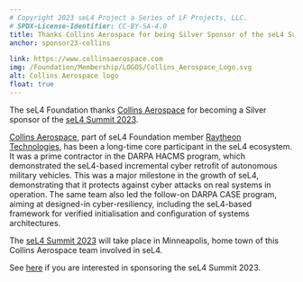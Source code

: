 ```yaml
---
# Copyright 2023 seL4 Project a Series of LF Projects, LLC.
# SPDX-License-Identifier: CC-BY-SA-4.0
title: Thanks Collins Aerospace for being Silver Sponsor of the seL4 Summit 2023
anchor: sponsor23-collins

link: https://www.collinsaerospace.com
img: /Foundation/Membership/LOGOS/Collins_Aerospace_Logo.svg
alt: Collins Aerospace logo
float: true
---
```


The seL4 Foundation thanks [Collins Aerospace](https://www.collinsaerospace.com)
for becoming a Silver sponsor of the [seL4 Summit 2023](../Summit/2023).

[Collins Aerospace](https://www.collinsaerospace.com), part of seL4 Foundation
member [Raytheon Technologies](https://www.rtx.com), has been a long-time core
participant in the seL4 ecosystem. It was a prime contractor in the DARPA HACMS
program, which demonstrated the seL4-based incremental cyber retrofit of
autonomous military vehicles. This was a major milestone in the growth of seL4,
demonstrating that it protects against cyber attacks on real systems in
operation. The same team also led the follow-on DARPA CASE program, aiming at
designed-in cyber-resiliency, including the seL4-based framework for verified
initialisation and configuration of systems architectures.

The [seL4 Summit 2023](../Summit/2023) will take place in
Minneapolis, home town of this Collins Aerospace team involved in seL4.

See [here](https://events.linuxfoundation.org/sel4-summit/sponsor/) if you are
interested in sponsoring the seL4 Summit 2023.
